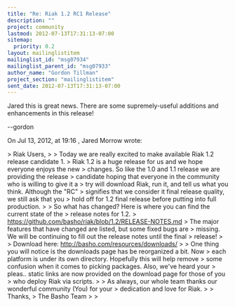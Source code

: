 ```yaml
---
title: "Re: Riak 1.2 RC1 Release"
description: ""
project: community
lastmod: 2012-07-13T17:31:13-07:00
sitemap:
  priority: 0.2
layout: mailinglistitem
mailinglist_id: "msg07934"
mailinglist_parent_id: "msg07933"
author_name: "Gordon Tillman"
project_section: "mailinglistitem"
sent_date: 2012-07-13T17:31:13-07:00
---
```



Jared this is great news. There are some supremely-useful additions and 
enhancements in this release!

--gordon


On Jul 13, 2012, at 19:16 , Jared Morrow wrote:

&gt; Riak Users,
&gt; 
&gt; Today we are really excited to make available Riak 1.2 release candidate 1. 
&gt; Riak 1.2 is a huge release for us and we hope everyone enjoys the new 
&gt; changes. So like the 1.0 and 1.1 release we are providing the release 
&gt; candidate hoping that everyone in the community who is willing to give it a 
&gt; try will download Riak, run it, and tell us what you think. Although the "RC" 
&gt; signifies that we consider it final release quality, we still ask that you 
&gt; hold off for 1.2 final release before putting into full production.
&gt; 
&gt; So what has changed? Here is where you can find the current state of the 
&gt; release notes for 1.2. 
&gt; https://github.com/basho/riak/blob/1.2/RELEASE-NOTES.md
&gt; The major features that have changed are listed, but some fixed bugs are 
&gt; missing. We will be continuing to fill out the release notes until the final 
&gt; release!
&gt; 
&gt; Download here: http://basho.com/resources/downloads/
&gt; 
&gt; One thing you will notice is the downloads page has be reorganized a bit. Now 
&gt; each platform is under its own directory. Hopefully this will help remove 
&gt; some confusion when it comes to picking packages. Also, we've heard your 
&gt; pleas.. static links are now provided on the download page for those of you 
&gt; who deploy Riak via scripts.
&gt; 
&gt; As always, our whole team thanks our wonderful community (You) for your 
&gt; dedication and love for Riak.
&gt; 
&gt; Thanks,
&gt; The Basho Team
&gt; 
&gt; 

